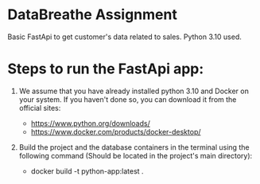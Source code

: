 # DataBreathe Assignment

Basic FastApi to get customer's data related to sales. Python 3.10 used.

# Steps to run the FastApi app:

1. We assume that you have already installed python 3.10 and Docker on your system. If you haven't done so, you can download it from the official sites:
   - https://www.python.org/downloads/
   - https://www.docker.com/products/docker-desktop/

2. Build the project and the database containers in the terminal using the following command (Should be located in the project's main directory):
   - docker build -t python-app:latest .